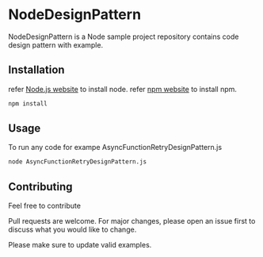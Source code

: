 # NodeDesignPattern

NodeDesignPattern is a Node sample project repository contains code design pattern with example.

## Installation

refer [Node.js website](https://nodejs.org/en/download/) to install node.
refer [npm website](https://www.npmjs.com/get-npm) to install npm.


```bash
npm install
```

## Usage

To run any code for exampe AsyncFunctionRetryDesignPattern.js

```bash
node AsyncFunctionRetryDesignPattern.js
```

## Contributing
Feel free to contribute 

Pull requests are welcome. For major changes, please open an issue first to discuss what you would like to change.

Please make sure to update valid examples.

